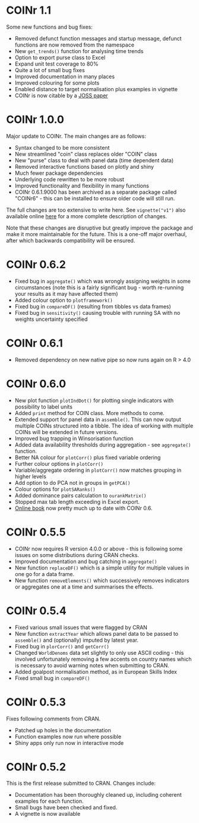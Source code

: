 # COINr 1.1

Some new functions and bug fixes:

* Removed defunct function messages and startup message, defunct functions are now removed from the namespace
* New `get_trends()` function for analysing time trends
* Option to export purse class to Excel
* Expand unit test coverage to 80%
* Quite a lot of small bug fixes
* Improved documentation in many places
* Improved colouring for some plots
* Enabled distance to target normalisation plus examples in vignette
* COINr is now citable by a [JOSS paper](https://doi.org/10.21105/joss.04567)

# COINr 1.0.0

Major update to COINr. The main changes are as follows:

* Syntax changed to be more consistent
* New streamlined "coin" class replaces older "COIN" class
* New "purse" class to deal with panel data (time dependent data)
* Removed interactive functions based on plotly and shiny
* Much fewer package dependencies
* Underlying code rewritten to be more robust
* Improved functionality and flexibility in many functions
* COINr 0.6.1.9000 has been archived as a separate package called "COINr6" - this can be installed to ensure older code will still run.

The full changes are too extensive to write here. See `vignette("v1")` also available online [here](https://bluefoxr.github.io/COINr/articles/v1.html) for a more complete description of changes.

Note that these changes are disruptive but greatly improve the package and make it more maintainable for the future. This is a one-off major overhaul, after which backwards compatibility will be ensured.

# COINr 0.6.2

* Fixed bug in `aggregate()` which was wrongly assigning weights in some circumstances (note this is a fairly
significant bug - worth re-running your results as it may have affected them)
* Added colour option to `plotframework()`
* Fixed bug in `compareDF()` (resulting from tibbles vs data frames)
* Fixed bug in `sensitivity()` causing trouble with running SA with no weights uncertainty specified

# COINr 0.6.1

* Removed dependency on new native pipe so now runs again on R > 4.0

# COINr 0.6.0

* New plot function `plotIndDot()` for plotting single indicators with possibility to label units
* Added `print` method for COIN class. More methods to come.
* Extended support for panel data in `assemble()`. This can now output multiple COINs structured into a tibble. The idea of working with multiple COINs will be extended in future versions.
* Improved bug trapping in Winsorisation function
* Added data availability thresholds during aggregation - see `aggregate()` function.
* Better NA colour for `plotCorr()` plus fixed variable ordering
* Further colour options in `plotCorr()`
* Variable/aggregate ordering in `plotCorr()` now matches grouping in higher levels
* Add option to do PCA not in groups in `getPCA()`
* Colour options for `plotSARanks()`
* Added dominance pairs calculation to `ourankMatrix()`
* Stopped max tab length exceeding in Excel export.
* [Online book](https://bluefoxr.github.io/COINrDoc/) now pretty much up to date with COINr 0.6.

# COINr 0.5.5

* COINr now requires R version 4.0.0 or above - this is following some issues on some distributions during CRAN checks.
* Improved documentation and bug catching in `aggregate()`
* New function `replaceDF()` which is a simple utility for multiple values in one go for a data frame.
* New function `removeElements()` which successively removes indicators or aggregates one at a time and summarises the effects.

# COINr 0.5.4

* Fixed various small issues that were flagged by CRAN
* New function `extractYear` which allows panel data to be passed to `assemble()` and (optionally) imputed by latest year.
* Fixed bug in `plorCorr()` and `getCorr()`
* Changed `WorldDenoms` data set slightly to only use ASCII coding - this involved unfortunately removing a few accents on country names which is necessary to avoid warning notes when submitting to CRAN.
* Added goalpost normalisation method, as in European Skills Index
* Fixed small bug in `compareDF()`

# COINr 0.5.3

Fixes following comments from CRAN.

* Patched up holes in the documentation
* Function examples now run where possible
* Shiny apps only run now in interactive mode

# COINr 0.5.2

This is the first release submitted to CRAN. Changes include:

* Documentation has been thoroughly cleaned up, including coherent examples for each function.
* Small bugs have been checked and fixed.
* A vignette is now available
